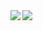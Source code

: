 
<a href="https://github.com/anuraghazra/github-readme-stats">
  <img align="left" src="https://github-readme-stats.vercel.app/api?username=JingyuanChen1423&count_private=true&show_icons=true&theme=radical&bg_color=DEG,COLOR1,COLOR2,COLOR3...COLOR10" />
</a>
<a href="https://github.com/anuraghazra/github-readme-stats">
  <img align="center" src="https://github-readme-stats.vercel.app/api/top-langs/?username=JingyuanChen1423&theme=midnight-purple" />
</a>

